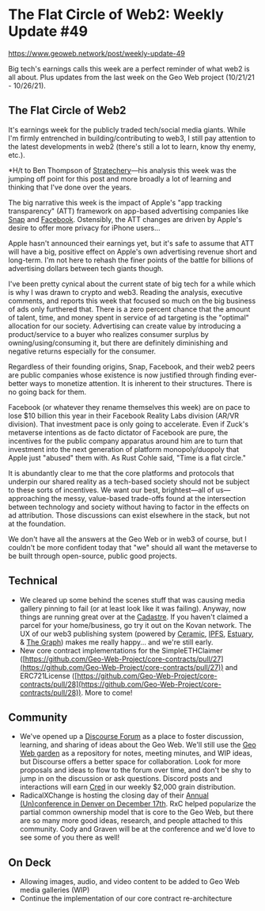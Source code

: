 # The Flat Circle of Web2: Weekly Update #49

https://www.geoweb.network/post/weekly-update-49

Big tech&#39;s earnings calls this week are a perfect reminder of what web2 is all about. Plus updates from the last week on the Geo Web project (10/21/21 - 10/26/21).

## The Flat Circle of Web2

It&#39;s earnings week for the publicly traded tech/social media giants. While I&#39;m firmly entrenched in building/contributing to web3, I still pay attention to the latest developments in web2 (there&#39;s still a lot to learn, know thy enemy, etc.).

\*H/t to Ben Thompson of [Stratechery](https://stratechery.com/)—his analysis this week was the jumping off point for this post and more broadly a lot of learning and thinking that I&#39;ve done over the years.

The big narrative this week is the impact of Apple&#39;s &quot;app tracking transparency&quot; (ATT) framework on app-based advertising companies like [Snap](https://www.wsj.com/articles/snap-blames-apples-privacy-changes-for-hurting-its-ad-business-11634847647) and [Facebook](https://www.wsj.com/articles/facebook-expected-to-post-slower-sales-growth-with-apple-privacy-policy-11635154200). Ostensibly, the ATT changes are driven by Apple&#39;s desire to offer more privacy for iPhone users…

Apple hasn&#39;t announced their earnings yet, but it&#39;s safe to assume that ATT will have a big, positive effect on Apple&#39;s own advertising revenue short and long-term. I&#39;m not here to rehash the finer points of the battle for billions of advertising dollars between tech giants though.

I&#39;ve been pretty cynical about the current state of big tech for a while which is why I was drawn to crypto and web3. Reading the analysis, executive comments, and reports this week that focused so much on the big business of ads only furthered that. There is a zero percent chance that the amount of talent, time, and money spent in service of ad targeting is the &quot;optimal&quot; allocation for our society. Advertising can create value by introducing a product/service to a buyer who realizes consumer surplus by owning/using/consuming it, but there are definitely diminishing and negative returns especially for the consumer.

Regardless of their founding origins, Snap, Facebook, and their web2 peers are public companies whose existence is now justified through finding ever-better ways to monetize attention. It is inherent to their structures. There is no going back for them.

Facebook (or whatever they rename themselves this week) are on pace to lose $10 billion this year in their Facebook Reality Labs division (AR/VR division). That investment pace is only going to accelerate. Even if Zuck&#39;s metaverse intentions as de facto dictator of Facebook are pure, the incentives for the public company apparatus around him are to turn that investment into the next generation of platform monopoly/duopoly that Apple just &quot;abused&quot; them with. As Rust Cohle said, &quot;Time is a flat circle.&quot;

It is abundantly clear to me that the core platforms and protocols that underpin our shared reality as a tech-based society should not be subject to these sorts of incentives. We want our best, brightest—all of us—approaching the messy, value-based trade-offs found at the intersection between technology and society without having to factor in the effects on ad attribution. Those discussions can exist elsewhere in the stack, but not at the foundation.

We don&#39;t have all the answers at the Geo Web or in web3 of course, but I couldn&#39;t be more confident today that &quot;we&quot; should all want the metaverse to be built through open-source, public good projects.

## Technical

- We cleared up some behind the scenes stuff that was causing media gallery pinning to fail (or at least look like it was failing). Anyway, now things are running great over at the [Cadastre](https://geoweb.land/). If you haven&#39;t claimed a parcel for your home/business, go try it out on the Kovan network. The UX of our web3 publishing system (powered by [Ceramic](https://ceramic.network/), [IPFS](https://ipfs.io/), [Estuary](https://estuary.tech/), &amp; [The Graph](https://thegraph.com/en/)) makes me really happy… and we&#39;re still early.
- New core contract implementations for the SimpleETHClaimer ([https://github.com/Geo-Web-Project/core-contracts/pull/27](https://github.com/Geo-Web-Project/core-contracts/pull/27)) and ERC721License ([https://github.com/Geo-Web-Project/core-contracts/pull/28](https://github.com/Geo-Web-Project/core-contracts/pull/28)). More to come!

## Community

- We&#39;ve opened up a [Discourse Forum](https://forum.geoweb.network/) as a place to foster discussion, learning, and sharing of ideas about the Geo Web. We&#39;ll still use the [Geo Web garden](https://github.com/Geo-Web-Project/garden) as a repository for notes, meeting minutes, and WIP ideas, but Discourse offers a better space for collaboration. Look for more proposals and ideas to flow to the forum over time, and don&#39;t be shy to jump in on the discussion or ask questions. Discord posts and interactions will earn [Cred](https://geo-web-project.github.io/sourcecred-instance/#/explorer) in our weekly $2,000 grain distribution.
- RadicalXChange is hosting the closing day of their [Annual (Un)conference in Denver on December 17th](https://www.radicalxchange.org/2021-conference/denver/). RxC helped popularize the partial common ownership model that is core to the Geo Web, but there are so many more good ideas, research, and people attached to this community. Cody and Graven will be at the conference and we&#39;d love to see some of you there as well!

## On Deck

- Allowing images, audio, and video content to be added to Geo Web media galleries (WIP)
- Continue the implementation of our core contract re-architecture
